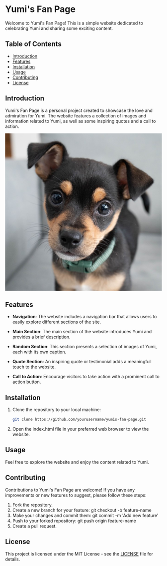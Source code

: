 # Yumi's Fan Page

Welcome to Yumi's Fan Page! This is a simple website dedicated to celebrating Yumi and sharing some exciting content.

## Table of Contents

- [Introduction](#introduction)
- [Features](#features)
- [Installation](#installation)
- [Usage](#usage)
- [Contributing](#contributing)
- [License](#License)

## Introduction

Yumi's Fan Page is a personal project created to showcase the love and admiration for Yumi. The website features a collection of images and information related to Yumi, as well as some inspiring quotes and a call to action.

![Happy Yumi](images/img1.jpg)

## Features

- **Navigation**: The website includes a navigation bar that allows users to easily explore different sections of the site.

- **Main Section**: The main section of the website introduces Yumi and provides a brief description.

- **Random Section**: This section presents a selection of images of Yumi, each with its own caption.

- **Quote Section**: An inspiring quote or testimonial adds a meaningful touch to the website.

- **Call to Action**: Encourage visitors to take action with a prominent call to action button.

## Installation

1. Clone the repository to your local machine:

   ```bash
   git clone https://github.com/yourusername/yumis-fan-page.git
2. Open the index.html file in your preferred web browser to view the website.

## Usage
Feel free to explore the website and enjoy the content related to Yumi.

## Contributing
Contributions to Yumi's Fan Page are welcome! If you have any improvements or new features to suggest, please follow these steps:

1. Fork the repository.
2. Create a new branch for your feature: git checkout -b feature-name
3. Make your changes and commit them: git commit -m 'Add new feature'
4. Push to your forked repository: git push origin feature-name
5. Create a pull request.

## License
This project is licensed under the MIT License - see the [LICENSE](LICENSE) file for details.


